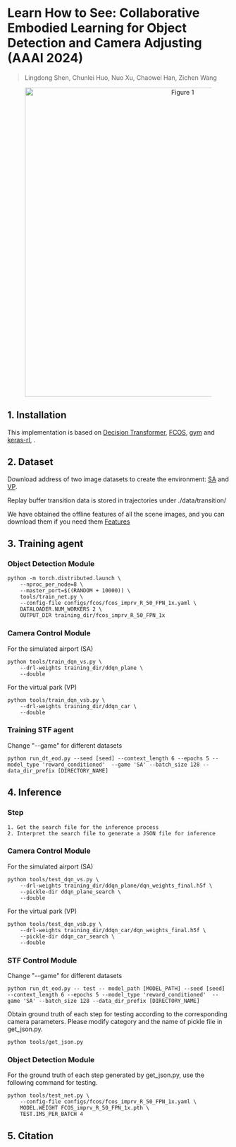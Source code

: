 # Learn How to See: Collaborative Embodied Learning for Object Detection and Camera Adjusting (AAAI 2024)


> Lingdong Shen, Chunlei Huo, Nuo Xu, Chaowei Han, Zichen Wang   

<figure>
<p align="center" >
<img src='./img/fig1.png' width=700 alt="Figure 1"/>
</p>
</figure>

## 1. Installation
This implementation is based on [Decision Transformer](https://sites.google.com/berkeley.edu/decision-transformer), [FCOS](https://github.com/tianzhi0549/FCOS), [gym](https://github.com/openai/gym) and [keras-rl](https://github.com/keras-rl/keras-rl), .

## 2. Dataset
Download address of two image datasets to create the environment: [SA](https://www.dropbox.com/s/jwusmkq90t0cq5f/SA.zip?dl=0) and [VP](https://www.dropbox.com/s/4jmdbpy0lbnyddn/VP.zip?dl=0).

Replay buffer transition data is stored in trajectories under ./data/transition/

We have obtained the offline features of all the scene images, and you can download them if you need them [Features](https://www.dropbox.com/scl/fi/bjuyq4e4tcl86qln46c52/features.7z?rlkey=giaqpqomh0by508z10bd84vr7&dl=0)

## 3. Training agent

### Object Detection Module

    python -m torch.distributed.launch \
        --nproc_per_node=8 \
        --master_port=$((RANDOM + 10000)) \
        tools/train_net.py \
        --config-file configs/fcos/fcos_imprv_R_50_FPN_1x.yaml \
        DATALOADER.NUM_WORKERS 2 \
        OUTPUT_DIR training_dir/fcos_imprv_R_50_FPN_1x

### Camera Control Module
For the simulated airport (SA)

    python tools/train_dqn_vs.py \
        --drl-weights training_dir/ddqn_plane \
        --double

For the virtual park (VP)

    python tools/train_dqn_vsb.py \
        --drl-weights training_dir/ddqn_car \
        --double
        
### Training STF agent
Change "--game" for different datasets

    python run_dt_eod.py --seed [seed] --context_length 6 --epochs 5 --model_type 'reward_conditioned'  --game 'SA' --batch_size 128 --data_dir_prefix [DIRECTORY_NAME]

## 4. Inference
### Step
    1. Get the search file for the inference process
    2. Interpret the search file to generate a JSON file for inference
### Camera Control Module
For the simulated airport (SA)

    python tools/test_dqn_vs.py \
        --drl-weights training_dir/ddqn_plane/dqn_weights_final.h5f \
        --pickle-dir ddqn_plane_search \
        --double

For the virtual park (VP)

    python tools/test_dqn_vsb.py \
        --drl-weights training_dir/ddqn_car/dqn_weights_final.h5f \
        --pickle-dir ddqn_car_search \
        --double
### STF Control Module
Change "--game" for different datasets
    
    python run_dt_eod.py -- test -- model_path [MODEL_PATH] --seed [seed] --context_length 6 --epochs 5 --model_type 'reward_conditioned'  --game 'SA' --batch_size 128 --data_dir_prefix [DIRECTORY_NAME]

    
Obtain ground truth of each step for testing according to the corresponding camera parameters. Please modify category and the name of pickle file in get_json.py.

    python tools/get_json.py

### Object Detection Module
For the ground truth of each step generated by get_json.py, use the following command for testing.

    python tools/test_net.py \
        --config-file configs/fcos/fcos_imprv_R_50_FPN_1x.yaml \
        MODEL.WEIGHT FCOS_imprv_R_50_FPN_1x.pth \
        TEST.IMS_PER_BATCH 4
## 5. Citation

```
```
